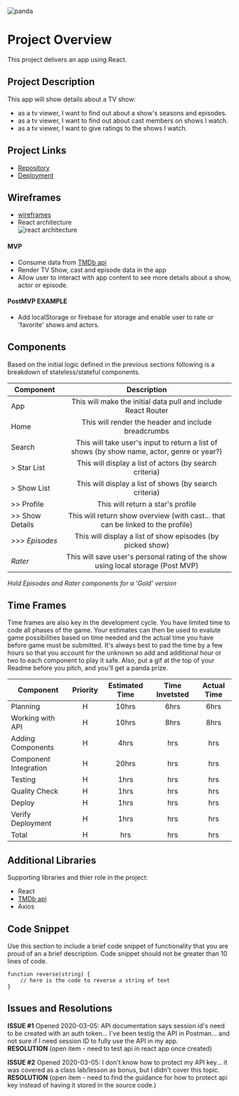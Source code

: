  ![panda](https://res.cloudinary.com/myraileen/image/upload/v1583368547/panda_p2ihut.gif)

# Project Overview
This project delivers an app using React. 

## Project Description

This app will show details about a TV show:
* as a tv viewer, I want to find out about a show's seasons and episodes.
* as a tv viewer, I want to find out about cast members on shows I watch. 
* as a tv viewer, I want to give ratings to the shows I watch.

## Project Links

- [Repository](https://github.com/myraileen/GA-SEI-TV)
- [Deployment]()

## Wireframes

- [wireframes]()
- React architecture  
  ![react architecture](https://res.cloudinary.com/myraileen/image/upload/v1583386664/20200304_233648_resized_soteyw.jpg)

#### MVP
- Consume data from [TMDb api](https://www.themoviedb.org/documentation/api)
- Render TV Show, cast and episode data in the app
- Allow user to interact with app content to see more details about a show, actor or episode.

#### PostMVP EXAMPLE

- Add localStorage or firebase for storage and enable user to rate or 'favorite' shows and actors.

## Components
Based on the initial logic defined in the previous sections following is a breakdown of stateless/stateful components. 

| Component | Description | 
| --- | :---: |  
| App | This will make the initial data pull and include React Router| 
| Home | This will render the header and include breadcrumbs | 
| Search | This will take user's input to return a list of shows (by show name, actor, genre or year?) | 
| > Star List | This will display a list of actors (by search criteria) | 
| > Show List | This will display a list of shows (by search criteria)  | 
| >> Profile | This will return a star's profile | 
| >> Show Details | This will return show overview (with cast... that can be linked to the profile) | 
| >>> _Episodes_ | This will display a list of show episodes (by picked show) | 
| _Rater_ | This will save user's personal rating of the show using local storage (Post MVP) | 

_Hold Episodes and Rater components for a 'Gold' version_


## Time Frames

Time frames are also key in the development cycle.  You have limited time to code all phases of the game.  Your estimates can then be used to evalute game possibilities based on time needed and the actual time you have before game must be submitted. It's always best to pad the time by a few hours so that you account for the unknown so add and additional hour or two to each component to play it safe. Also, put a gif at the top of your Readme before you pitch, and you'll get a panda prize.

| Component | Priority | Estimated Time | Time Invetsted | Actual Time |
| --- | :---: |  :---: | :---: | :---: |
| Planning | H | 10hrs| 6hrs | 6hrs |
| Working with API | H | 10hrs| 8hrs | 8hrs |
| Adding Components | H | 4hrs| hrs | hrs |
| Component Integration | H | 20hrs| hrs | hrs |
| Testing | H | 1hrs| hrs | hrs |
| Quality Check | H | 1hrs| hrs | hrs |
| Deploy | H | 1hrs| hrs | hrs |
| Verify Deployment | H | 1hrs| hrs | hrs |
| Total | H | hrs| hrs | hrs |

## Additional Libraries
 Supporting libraries and thier role in the project:
 * React
 * [TMDb api](https://www.themoviedb.org/documentation/api)
 * Axios

## Code Snippet

Use this section to include a brief code snippet of functionality that you are proud of an a brief description.  Code snippet should not be greater than 10 lines of code. 

```
function reverse(string) {
	// here is the code to reverse a string of text
}
```

## Issues and Resolutions
**ISSUE #1** Opened 2020-03-05: API documentation says session id's need to be created with an auth token... I've been testig the API in Postman... and not sure if I need session ID to fully use the API in my app.  
**RESOLUTION** (open item - need to test api in react app once created)  

**ISSUE #2** Opened 2020-03-05: I don't know how to protect my API key... it was covered as a class lab/lesson as bonus, but I didn't cover this topic.  
**RESOLUTION** (open item - need to find the guidance for how to protect api key instead of having it stored in the source code.)  

